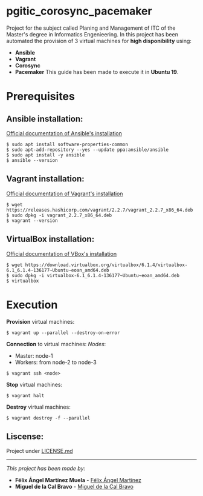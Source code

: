 # pgitic_corosync_pacemaker
Project for the subject called Planing and Management of ITC of the Master's degree in Informatics Engenieering. In this project has been automated the provision of 3 virtual machines for **high disponibility** using:<br />
* **Ansible**
* **Vagrant**
* **Corosync**
* **Pacemaker**
This guide has been made to execute it in **Ubuntu 19**.<br />
# Prerequisites
## Ansible installation:
[Official documentation of Ansible's installation](https://docs.ansible.com/ansible/latest/installation_guide/intro_installation.html#)
```
$ sudo apt install software-properties-common
$ sudo apt-add-repository --yes --update ppa:ansible/ansible
$ sudo apt install -y ansible
$ ansible --version
```
## Vagrant installation:
[Official documentation of Vagrant's installation](https://www.vagrantup.com/docs/installation)
```
$ wget https://releases.hashicorp.com/vagrant/2.2.7/vagrant_2.2.7_x86_64.deb
$ sudo dpkg -i vagrant_2.2.7_x86_64.deb
$ vagrant --version
```
## VirtualBox installation:
[Official documentation of VBox's installation](https://www.virtualbox.org/wiki/Documentation)
```
$ wget https://download.virtualbox.org/virtualbox/6.1.4/virtualbox-6.1_6.1.4-136177~Ubuntu~eoan_amd64.deb
$ sudo dpkg -i virtualbox-6.1_6.1.4-136177~Ubuntu~eoan_amd64.deb
$ virtualbox
```
# Execution
**Provision** virtual machines:
```
$ vagrant up --parallel --destroy-on-error
```
**Connection** to virtual machines:
_Nodes_:<br />
* Master: node-1 
* Workers: from node-2 to node-3
```
$ vagrant ssh <node>
```
**Stop** virtual machines:
```
$ vagrant halt
```
**Destroy** virtual machines:
```
$ vagrant destroy -f --parallel
```


## Liscense:
Project under [LICENSE.md](LICENSE.md)

---
_This project has been made by:_
* **Félix Ángel Martínez Muela** - [Félix Ángel Martínez](https://github.com/FelixAngelMartinez)
* **Miguel de la Cal Bravo** - [Miguel de la Cal Bravo](https://gitlab.com/miguelcal97)
